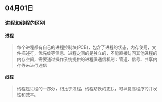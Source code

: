 ## 04月01日


### 进程和线程的区别

#### 进程
> 每个进程都有自己的进程控制块(PCB)，包含了进程的状态，内存使用，文件描述符，优先级等信息。进程之间的是独立的，不能直接访问其他进程的内存空间，需要通过操作系统提供的进程间通信机制：管道、信号、共享内存等来进行通信

#### 线程
> 线程是进程的一部分，相比于进程，线程切换的更快，可以提高程序的并发性和效率。
